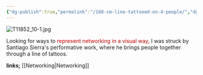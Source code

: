 ```yaml
---
{"dg-publish":true,"permalink":"/160-cm-line-tattooed-on-4-people/","dgPassFrontmatter":true}
---
```


![T11852_10-1.jpg](/img/user/T11852_10-1.jpg)

Looking for ways to <span style="color:rgb(192, 0, 0)">represent networking in a visual way, </span>I was struck by Santiago Sierra's performative work, where he brings people together through a line of tattoos.

**links;** [[Networking\|Networking]]

